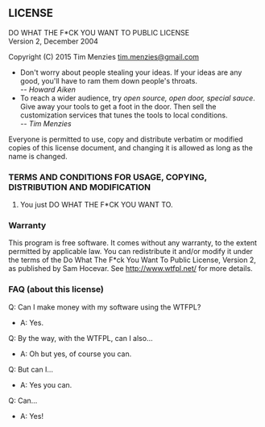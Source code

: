 
## LICENSE

DO WHAT THE F*CK YOU WANT TO PUBLIC LICENSE   
Version 2, December 2004   

Copyright (C) 2015 Tim Menzies <tim.menzies@gmail.com> 

+ Don't worry about people stealing your ideas. If
  your ideas are any good, you'll have to ram them
  down people's throats.   
  _-- Howard Aiken_
+ To reach a wider audience, try _open source, open door, special sauce_. 
  Give away your tools to get a foot in the door. Then sell the
  customization services that tunes the tools to local conditions.   
  _-- Tim Menzies_
 
Everyone is permitted to use, copy and distribute
verbatim or modified copies of this license
document, and changing it is allowed as long as the
name is changed.

### TERMS AND CONDITIONS FOR USAGE, COPYING, DISTRIBUTION AND MODIFICATION 

1. You just DO WHAT THE F*CK YOU WANT TO.

### Warranty

This program is free software. It comes without any warranty, to
the extent permitted by applicable law. You can redistribute it
and/or modify it under the terms of the Do What The F*ck You Want
To Public License, Version 2, as published by Sam Hocevar. See
http://www.wtfpl.net/ for more details. 

### FAQ (about this license)

Q: Can I make money with my software using the WTFPL?

+ A: Yes.

Q: By the way, with the WTFPL, can I also…

+ A: Oh but yes, of course you can.

Q: But can I…

+ A: Yes you can.

Q: Can…

+ A: Yes! 


